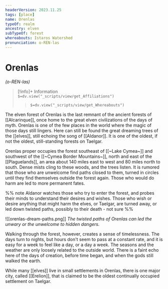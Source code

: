 ```yaml
---
headerVersion: 2023.11.25
tags: [place]
name: Orenlas
typeOf: realm
ancestry: elven
subTypeOf: forest
whereabouts: Istaros Watershed
pronunciation: o-REN-las
---
```

# Orenlas
*(o-REN-las)*
>[!info]+ Information  
> `$=dv.view("_scripts/view/get_Affiliations")`  
>> `$=dv.view("_scripts/view/get_Whereabouts")`

The elven forest of Orenlas is the last remnant of the ancient forests of [[Alcarinque]], once home to the great elven civilizations of the days of myth. Orenlas is one of the few places in the world where the magic of those days still lingers. Here can still be found the great dreaming trees of the [[elves]], still echoing the song of [[Aldanor]]. It is one of the oldest, if not the oldest, still-standing forests on Taelgar. 

Orenlas proper occupies the forest southeast of [[~Lake Cymea~]] and southwest of the [[~Cymea Border Mountains~]], north and east of the [[Plaguelands]], an area about 140 miles east to west and 80 miles north to south. Dense mists cling to these woods, and the trees listen. It is rumored that those who are unwelcome find paths closed to them, turned in circles until they find themselves outside the forest again. Those who would do harm are led to more permanent fates. 

%% note
Aldanor watches those who try to enter the forest, and probes their minds to understand their desires and wishes. Those who wish or desire anything that might harm the elves, or Taelgar, are turned away, or led down twisted paths, possibly to their death - not sure
%%

![[orenlas-dream-paths.png]]
*The twisted paths of Orenlas can led the unwary or the unwelcome to hidden dangers.*

Walking through the forest, however, creates a sense of timelessness. The days turn to nights, but hours don't seem to pass at a constant rate, and it is easy for a week to feel like a day, or a day a week. The seasons and the weather are only loosely related to the outside world. There is a faint echo here of the days of creation, before time began, and when the gods still walked the earth. 

While many [[elves]] live in small settlements in Orenlas, there is one major city, called [[Erelion]], that is claimed to be the oldest continually occupied settlement on Taelgar. 